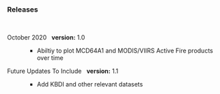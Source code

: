 ### Releases
<br>
<p style=" font-size:14px; text-align:justify;">
October 2020&nbsp;&nbsp;
<b>version:</b> 1.0
<ul style="padding-left:5em">
 <li type="square">Abiltiy to plot MCD64A1 and MODIS/VIIRS Active Fire products over time</li>
</ul></p2>
</p>
Future Updates To Include&nbsp;&nbsp;
<b>version:</b> 1.1
<ul style="padding-left:5em">
 <li type="square">Add KBDI and other relevant datasets</li>
</ul></p2>
</p>